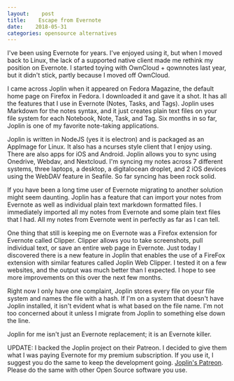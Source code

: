 ```yaml
---
layout:    post
title:    Escape from Evernote
date:    2018-05-31
categories: opensource alternatives
---
```


I've been using Evernote for years.  I've enjoyed using it, but when I moved back to Linux, the lack of a supported native client made me rethink my position on Evernote.  I started toying with OwnCloud + qownnotes last year, but it didn't stick, partly because I moved off OwnCloud.

I came across Joplin when it appeared on Fedora Magazine, the default home page on Firefox in Fedora.  I downloaded it and gave it a shot.  It has all the features that I use in Evernote (Notes, Tasks, and Tags).  Joplin uses Markdown for the notes syntax, and it just creates plain text files on your file system for each Notebook, Note, Task, and Tag.  Six months in so far, Joplin is one of my favorite note-taking applications.

Joplin is written in NodeJS (yes it is electron) and is packaged as an AppImage for Linux.  It also has a ncurses style client that I enjoy using.  There are also apps for iOS and Android.  Joplin allows you to sync using Onedrive, Webdav, and Nextcloud.  I'm syncing my notes across 7 different systems, three laptops, a desktop, a digitalocean droplet, and 2 iOS devices using the WebDAV feature in Seafile.  So far syncing has been rock solid.

If you have been a long time user of Evernote migrating to another solution might seem daunting.  Joplin has a feature that can import your notes from Evernote as well as individual plain text markdown formatted files.  I immediately imported all my notes from Evernote and some plain text files that I had.  All my notes from Evernote went in perfectly as far as I can tell.

One thing that still is keeping me on Evernote was a Firefox extension for Evernote called Clipper.  Clipper allows you to take screenshots, pull individual text, or save an entire web page in Evernote.  Just today I discovered there is a new feature in Joplin that enables the use of a FireFox extension with similar features called Joplin Web Clipper.  I tested it on a few websites, and the output was much better than I expected.  I hope to see more improvements on this over the next few months.

Right now I only have one complaint, Joplin stores every file on your file system and names the file with a hash.  If I'm on a system that doesn't have Joplin installed, it isn't evident what is what based on the file name.  I'm not too concerned about it unless I migrate from Joplin to something else down the line.

Joplin for me isn't just an Evernote replacement; it is an Evernote killer. 


UPDATE: I backed the Joplin project on their Patreon.  I decided to give them what I was paying Evernote for my premium subscription.  If you use it, I suggest you do the same to keep the development going.  [Joplin's Patreon](https://www.patreon.com/joplin).  Please do the same with other Open Source software you use.
